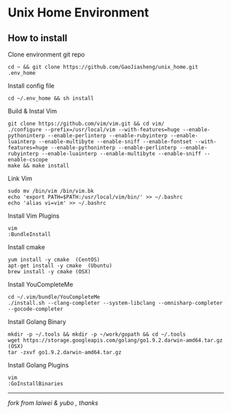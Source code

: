 Unix Home Environment
==
How to install
--
Clone environment git repo

    cd ~ && git clone https://github.com/GaoJiasheng/unix_home.git .env_home
Install config file

	cd ~/.env_home && sh install
Build & Instal Vim

    git clone https://github.com/vim/vim.git && cd vim/
    ./configure --prefix=/usr/local/vim --with-features=huge --enable-pythoninterp --enable-perlinterp --enable-rubyinterp --enable-luainterp --enable-multibyte --enable-sniff --enable-fontset --with-features=huge --enable-pythoninterp --enable-perlinterp --enable-rubyinterp --enable-luainterp --enable-multibyte --enable-sniff --enable-cscope
    make && make install

Link Vim
    
    sudo mv /bin/vim /bin/vim.bk
    echo 'export PATH=$PATH:/usr/local/vim/bin/' >> ~/.bashrc
    echo 'alias vi=vim' >> ~/.bashrc

Install Vim Plugins

    vim
    :BundleInstall

Install cmake

	yum install -y cmake  (CentOS)
	apt-get install -y cmake  (Ubuntu)
	brew install -y cmake (OSX)

Install YouCompleteMe
		
	cd ~/.vim/bundle/YouCompleteMe
	./install.sh --clang-completer --system-libclang --omnisharp-completer --gocode-completer

Install Golang Binary

	mkdir -p ~/.tools && mkdir -p ~/work/gopath && cd ~/.tools
	wget https://storage.googleapis.com/golang/go1.9.2.darwin-amd64.tar.gz (OSX)
	tar -zxvf go1.9.2.darwin-amd64.tar.gz

Install Golang Plugins
	
	vim
	:GoInstallBinaries



---------
*fork from laiwei & yubo , thanks*

